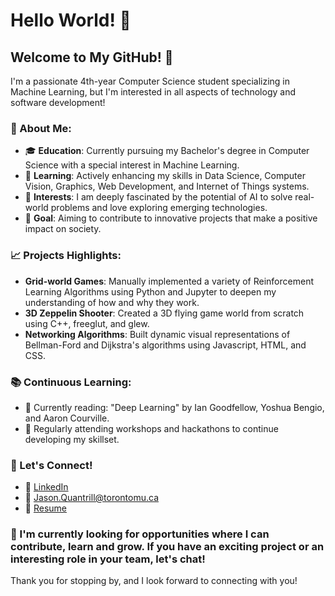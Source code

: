 # Hello World! 👋

## Welcome to My GitHub! 🚀

I'm a passionate 4th-year Computer Science student specializing in Machine Learning, but I'm interested in all aspects of technology and software development!

### 🤖 About Me:

- 🎓 **Education**: Currently pursuing my Bachelor's degree in Computer Science with a special interest in Machine Learning.
- 🌱 **Learning**: Actively enhancing my skills in Data Science, Computer Vision, Graphics, Web Development, and Internet of Things systems.
- 🚀 **Interests**: I am deeply fascinated by the potential of AI to solve real-world problems and love exploring emerging technologies.
- 🌟 **Goal**: Aiming to contribute to innovative projects that make a positive impact on society.
<!--
### 💻 Tech Stack:

- **Languages**: Proficient in Python, Java, C++, and JavaScript.
- **Frameworks & Libraries**: TensorFlow, PyTorch, React, Node.js.
- **Tools**: Git, Docker, Kubernetes, AWS, Azure.
- **Databases**: MySQL, MongoDB, PostgreSQL.
-->
### 📈 Projects Highlights:

- **Grid-world Games**: Manually implemented a variety of Reinforcement Learning Algorithms using Python and Jupyter to deepen my understanding of how and why they work.
- **3D Zeppelin Shooter**: Created a 3D flying game world from scratch using C++, freeglut, and glew.
- **Networking Algorithms**: Built dynamic visual representations of Bellman-Ford and Dijkstra's algorithms using Javascript, HTML, and CSS.

### 📚 Continuous Learning:

- 📖 Currently reading: "Deep Learning" by Ian Goodfellow, Yoshua Bengio, and Aaron Courville.
- 📝 Regularly attending workshops and hackathons to continue developing my skillset.

### 🤝 Let's Connect!

- 💼 [LinkedIn](https://www.linkedin.com/in/jasonquantrill/)
- 📧 Jason.Quantrill@torontomu.ca
- 📄 [Resume](https://drive.google.com/file/d/1HXMX0QJigFmPiYEwgBSFDEtSJdhaZFjO/view?usp=sharing)

### 🌱 I'm currently looking for opportunities where I can contribute, learn and grow. If you have an exciting project or an interesting role in your team, let's chat!

Thank you for stopping by, and I look forward to connecting with you!


